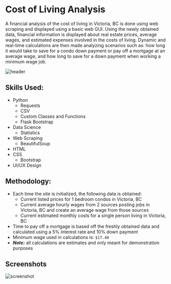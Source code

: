 # Cost of Living Analysis

A financial analysis of the cost of living in Victoria, BC is done using web scraping and displayed using a basic web GUI. Using the newly obtained data, financial information is displayed about real estate prices, average wages, and estimated expenses involved in the costs of living. Dynamic and real-time calculations are then made analyzing scenarios such as: how long it would take to save for a condo down payment or pay off a mortgage at an average wage, and how long to save for a down payment when working a minimum wage job.

![header](https://github.com/user-attachments/assets/f2e0a5cf-4983-4dcd-8ef8-3d1d7fcc27ff)

## Skills Used:

-   Python
    -   Requests
    -   CSV
    -   Custom Classes and Functions
    -   Flask Bootstrap
-   Data Science
    -   Statistics
-   Web Scraping
    -   BeautifulSoup
-   HTML
-   CSS
    -   Bootstrap
-   UI/UX Design

## Methodology:

-   Each time the site is initialized, the following data is obtained:
    -   Current listed prices for 1 bedroom condos in Victoria, BC
    -   Current average hourly wages from 2 sources posting jobs in Victoria, BC and create an average wage from those sources
    -   Current estimated monthly costs for a single person living in Victoria, BC
-   Time to pay off a mortgage is based off the freshly obtained data and calculated using a 5% interest rate and 10% down payment
-   Minimum wage used in calculations is: `$17.40`
-   **_Note:_** all calculations are estimates and only meant for demonstration purposes

## Screenshots

![screenshot](https://github.com/user-attachments/assets/dfaea008-1237-4b71-943e-2ac380260c60)
